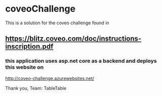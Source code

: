 # coveoChallenge
This is a solution for the coveo challenge found in 
## https://blitz.coveo.com/doc/instructions-inscription.pdf

### this application uses asp.net core as a backend and deploys this website on
http://coveo-challenge.azurewebsites.net/

Thank you,
Team: TableTable
